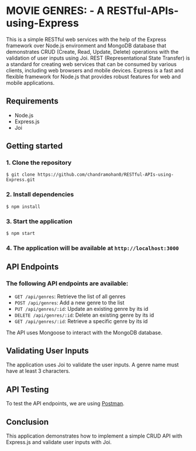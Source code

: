 # MOVIE GENRES: - A RESTful-APIs-using-Express
 
 This is a simple RESTful web services with the help of the Express framework over Node.js environment and  MongoDB database that demonstrates CRUD (Create, Read, Update, Delete) operations with the validation of user inputs using Joi. REST (Representational State Transfer) is a standard for creating web services that can be consumed by various clients, including web browsers and mobile devices. Express is a fast and flexible framework for Node.js that provides robust features for web and mobile applications.
 
 
## Requirements
<ul>
 <li>Node.js</li>
 <li>Express.js</li>
 <li>Joi</li>
</ul>


## Getting started


### 1. Clone the repository
```
$ git clone https://github.com/chandramohan0/RESTful-APIs-using-Express.git
```

### 2. Install dependencies
```
$ npm install

```
### 3. Start the application
```
$ npm start
```

### 4. The application will be available at `http://localhost:3000`


## API Endpoints

### The following API endpoints are available:

 * `GET /api/genres`: Retrieve the list of all genres
 * `POST /api/genres`: Add a new genre to the list
 * `PUT /api/genres/:id`: Update an existing genre by its id
 * `DELETE /api/genres/:id`: Delete an existing genre by its id
 * `GET /api/genres/:id`: Retrieve a specific genre by its id
 
 The API uses Mongoose to interact with the MongoDB database.
 

## Validating User Inputs

The application uses Joi to validate the user inputs. A genre name must have at least 3 characters.


## API Testing

To test the API endpoints, we are using [Postman](https://www.postman.com/).


## Conclusion

This application demonstrates how to implement a simple CRUD API with Express.js and validate user inputs with Joi.
 
